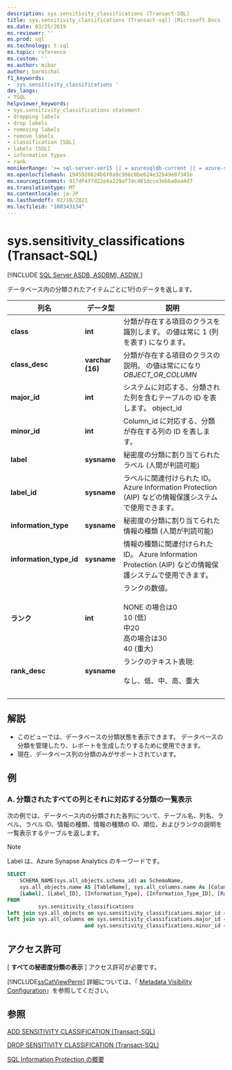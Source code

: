 ```yaml
---
description: sys.sensitivity_classifications (Transact-SQL)
title: sys.sensitivity_classifications (Transact-sql) |Microsoft Docs
ms.date: 03/25/2019
ms.reviewer: ''
ms.prod: sql
ms.technology: t-sql
ms.topic: reference
ms.custom: ''
ms.author: mibar
author: barmichal
f1_keywords:
- 'sys.sensitivity_classifications '
dev_langs:
- TSQL
helpviewer_keywords:
- sys.sensitivity_classifications statement
- dropping labels
- drop labels
- removing labels
- remove labels
- classification [SQL]
- labels [SQL]
- information types
- rank
monikerRange: '>= sql-server-ver15 || = azuresqldb-current || = azure-sqldw-latest'
ms.openlocfilehash: 1945926624b6f0a9c996c0be624e32b49e07345b
ms.sourcegitcommit: 917df4ffd22e4a229af7dc481dcce3ebba0aa4d7
ms.translationtype: MT
ms.contentlocale: ja-JP
ms.lasthandoff: 02/10/2021
ms.locfileid: "100343134"
---
```

# <a name="syssensitivity_classifications-transact-sql"></a>sys.sensitivity_classifications (Transact-SQL)
[!INCLUDE [SQL Server ASDB, ASDBMI, ASDW ](../../includes/applies-to-version/sql-asdb-asdbmi-asa.md)]

データベース内の分類されたアイテムごとに1行のデータを返します。

|列名|データ型|説明|
|-----------------|---------------|-----------------|  
|**class**|**int**|分類が存在する項目のクラスを識別します。 の値は常に 1 (列を表す) になります。|  
|**class_desc**|**varchar (16)**|分類が存在する項目のクラスの説明。 の値は常にになり *OBJECT_OR_COLUMN*|  
|**major_id**|**int**|システムに対応する、分類された列を含むテーブルの ID を表します。 object_id|  
|**minor_id**|**int**|Column_id に対応する、分類が存在する列の ID を表します。|   
|**label**|**sysname**|秘密度の分類に割り当てられたラベル (人間が判読可能)|  
|**label_id**|**sysname**|ラベルに関連付けられた ID。 Azure Information Protection (AIP) などの情報保護システムで使用できます。|  
|**information_type**|**sysname**|秘密度の分類に割り当てられた情報の種類 (人間が判読可能)|  
|**information_type_id**|**sysname**|情報の種類に関連付けられた ID。 Azure Information Protection (AIP) などの情報保護システムで使用できます。|  
|**ランク**|**int**|ランクの数値。 <br><br>NONE の場合は0<br>10 (低)<br>中20<br>高の場合は30<br>40 (重大)| 
|**rank_desc**|**sysname**|ランクのテキスト表現:  <br><br>なし、低、中、高、重大|  
| &nbsp; | &nbsp; | &nbsp; |

## <a name="remarks"></a>解説  

- このビューでは、データベースの分類状態を表示できます。 データベースの分類を管理したり、レポートを生成したりするために使用できます。
- 現在、データベース列の分類のみがサポートされています。
 
## <a name="examples"></a>例

### <a name="a-listing-all-classified-columns-and-their-corresponding-classification"></a>A. 分類されたすべての列とそれに対応する分類の一覧表示

次の例では、データベース内の分類された各列について、テーブル名、列名、ラベル、ラベル ID、情報の種類、情報の種類の ID、順位、およびランクの説明を一覧表示するテーブルを返します。

> [!NOTE]
> Label は、Azure Synapse Analytics のキーワードです。

```sql
SELECT
    SCHEMA_NAME(sys.all_objects.schema_id) as SchemaName,
    sys.all_objects.name AS [TableName], sys.all_columns.name As [ColumnName],
    [Label], [Label_ID], [Information_Type], [Information_Type_ID], [Rank], [Rank_Desc]
FROM
          sys.sensitivity_classifications
left join sys.all_objects on sys.sensitivity_classifications.major_id = sys.all_objects.object_id
left join sys.all_columns on sys.sensitivity_classifications.major_id = sys.all_columns.object_id
                         and sys.sensitivity_classifications.minor_id = sys.all_columns.column_id
```

## <a name="permissions"></a>アクセス許可  
 [ **すべての秘密度分類の表示** ] アクセス許可が必要です。 
 
 [!INCLUDE[ssCatViewPerm](../../includes/sscatviewperm-md.md)] 詳細については、「 [Metadata Visibility Configuration](../../relational-databases/security/metadata-visibility-configuration.md)」を参照してください。  

## <a name="see-also"></a>参照  

[ADD SENSITIVITY CLASSIFICATION (Transact-SQL)](../../t-sql/statements/add-sensitivity-classification-transact-sql.md)

[DROP SENSITIVITY CLASSIFICATION (Transact-SQL)](../../t-sql/statements/drop-sensitivity-classification-transact-sql.md)

[SQL Information Protection の概要](/azure/azure-sql/database/data-discovery-and-classification-overview)